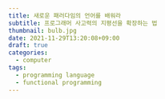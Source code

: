 ```yaml
---
title: 새로운 패러다임의 언어를 배워라
subtitle: 프로그래머 사고력의 지평선을 확장하는 법
thumbnail: bulb.jpg
date: 2021-11-29T13:20:08+09:00
draft: true
categories:
  - computer
tags:
  - programming language
  - functional programming
---
```


